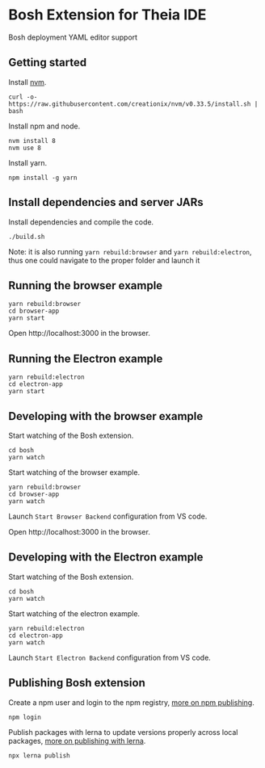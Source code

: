# Bosh Extension for Theia IDE
Bosh deployment YAML editor support

## Getting started

Install [nvm](https://github.com/creationix/nvm#install-script).

    curl -o- https://raw.githubusercontent.com/creationix/nvm/v0.33.5/install.sh | bash

Install npm and node.

    nvm install 8
    nvm use 8

Install yarn.

    npm install -g yarn

## Install dependencies and server JARs

Install dependencies and compile the code.

    ./build.sh
    
Note: it is also running `yarn rebuild:browser` and `yarn rebuild:electron`, thus one could navigate to the proper folder and launch it

## Running the browser example

    yarn rebuild:browser
    cd browser-app
    yarn start

Open http://localhost:3000 in the browser.

## Running the Electron example

    yarn rebuild:electron
    cd electron-app
    yarn start

## Developing with the browser example

Start watching of the Bosh extension.

    cd bosh
    yarn watch

Start watching of the browser example.

    yarn rebuild:browser
    cd browser-app
    yarn watch

Launch `Start Browser Backend` configuration from VS code.

Open http://localhost:3000 in the browser.

## Developing with the Electron example

Start watching of the Bosh extension.

    cd bosh
    yarn watch

Start watching of the electron example.

    yarn rebuild:electron
    cd electron-app
    yarn watch

Launch `Start Electron Backend` configuration from VS code.

## Publishing Bosh extension

Create a npm user and login to the npm registry, [more on npm publishing](https://docs.npmjs.com/getting-started/publishing-npm-packages).

    npm login

Publish packages with lerna to update versions properly across local packages, [more on publishing with lerna](https://github.com/lerna/lerna#publish).

    npx lerna publish
